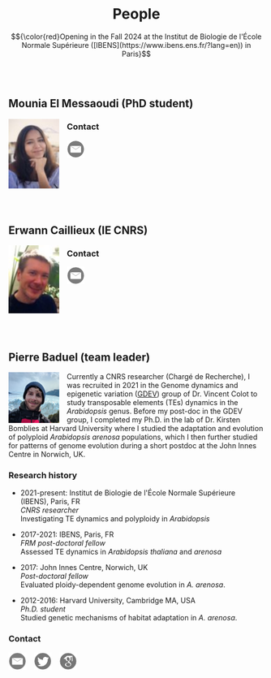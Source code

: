<br>
<br>
<br>

<h1 align="center"> People </h1>

$${\color{red}Opening in the Fall 2024 at the Institut de Biologie de l'École Normale Supérieure ([IBENS](https://www.ibens.ens.fr/?lang=en)) in Paris}$$


<br>
<br>

## Mounia El Messaoudi (PhD student)

<img align="left" src="/images/mouniaelmessaoudi-cropped-8f977.jpg" style="margin-right: 15px;" width="100">

### Contact
[<img align="left" src="/images/emaillogo.png" style="margin-right: 15px;" width="35">](mailto:elmessao@bio.ens.psl.eu)
<br>
<br>
<br>
<br>
<br>
<br>
<br>
<br>

## Erwann Caillieux (IE CNRS)

<img align="left" src="/images/r1-2-b3453.png" style="margin-right: 15px;" width="100">

### Contact
[<img align="left" src="/images/emaillogo.png" style="margin-right: 15px;" width="35">](mailto:erwann.caillieux@bio.ens.psl.eu)
<br>
<br>
<br>
<br>
<br>
<br>
<br>
<br>

## Pierre Baduel (team leader)

<img align="left" src="/images/IMG_20191219_160240~2sq.jpg" style="margin-right: 15px;" width="100">

Currently a CNRS researcher (Chargé de Recherche), I was recruited in 2021 in the Genome dynamics and epigenetic variation ([GDEV](http://www.ibens.ens.fr/spip.php?rubrique37&lang=en)) group of Dr. Vincent Colot to study transposable elements (TEs) dynamics in the <em>Arabidopsis</em> genus. Before my post-doc in the GDEV group, I completed my Ph.D. in the lab of Dr. Kirsten Bomblies at Harvard University where I studied the adaptation and evolution of polyploid <em>Arabidopsis arenosa</em> populations, which I then further studied for patterns of genome evolution during a short postdoc at the John Innes Centre in Norwich, UK. 

### Research history

- 2021-present: Institut de Biologie de l'École Normale Supérieure (IBENS), Paris, FR  
_CNRS researcher_  
Investigating TE dynamics and polyploidy in _Arabidopsis_

- 2017-2021: IBENS, Paris, FR  
_FRM post-doctoral fellow_  
Assessed TE dynamics in _Arabidopsis thaliana_ and _arenosa_

- 2017: John Innes Centre, Norwich, UK  
_Post-doctoral fellow_  
Evaluated ploidy-dependent genome evolution in _A. arenosa_. 

- 2012-2016: Harvard University, Cambridge MA, USA  
_Ph.D. student_  
Studied genetic mechanisms of habitat adaptation in _A. arenosa_. 

### Contact

[<img align="left" src="/images/emaillogo.png" style="margin-right: 15px;" width="35">](mailto:pbaduel@biologie.ens.fr)
[<img align="left" src="/images/twitterlogo.png" style="margin-right: 15px;" width="35">](https://twitter.com/pierrebaduel)
[<img align="left" src="/images/scholarlogo.png" style="margin-right: 15px;" width="35">](https://scholar.google.com/citations?user=PtgZ2nsAAAAJ&hl=en)<br/>
<br/>
<!--[<img align="left" src="/images/linkedinlogo2.png" style="margin-right: 15px;" width="30">](https://www.linkedin.com/in/pierre-baduel-2b5280105/)
[<img align="left" src="/images/rglogo.jpg" style="margin-right: 15px" width="27">](https://www.researchgate.net/profile/Pierre_Baduel) -->


